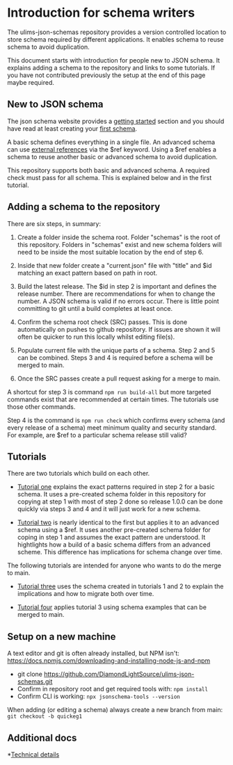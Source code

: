 # Introduction for schema writers

The ulims-json-schemas repository provides a version controlled
location to store schema required by different applications. It
enables schema to reuse schema to avoid duplication.

This document starts with introduction for people new
to JSON schema. It explains adding a schema to the repository 
and links to some tutorials. If you have not contributed
previously the setup at the end of this page maybe required.

## New to JSON schema

The json schema website provides a
[getting started](https://json-schema.org/learn) section
and you should have read at least creating your
[first schema](https://json-schema.org/learn/getting-started-step-by-step).

A basic schema defines everything in a single file. An advanced
schema can use
[external references](https://json-schema.org/learn/getting-started-step-by-step#add-an-external-reference)
via the $ref keyword. Using a $ref enables a schema to reuse
another basic or advanced schema to avoid duplication. 

This repository supports both basic and advanced schema. A
required check must pass for all schema. This is explained
below and in the first tutorial.

## Adding a schema to the repository

There are six steps, in summary:

1. Create a folder inside the schema root. Folder "schemas"
is the root of this repository. Folders in "schemas" exist
and new schema folders will need to be inside the most suitable
location by the end of step 6.

2. Inside that new folder create a "current.json" file with "title"
   and $id matching an exact pattern based on path in root. 

3. Build the latest release. The $id in step 2 is important and
   defines the release number. There are recommendations for
   when to change the number. A JSON schema is valid if no
   errors occur. There is little point committing to git until
   a build completes at least once.

4. Confirm the schema root check (SRC) passes. This is
   done automatically on pushes to github
   repository. If issues are shown it will often be
   quicker to run this locally whilst editing file(s).

5. Populate current file with the unique parts of a
   schema. Step 2 and 5 can be combined. Steps 3 and 4
   is required before a schema will be merged to main.

6. Once the SRC passes create a pull request asking for
   a merge to main. 

A shortcut for step 3 is command `npm run build-all` but more
targeted commands exist that are recommended at certain
times. The tutorials use those other commands.

Step 4 is the command is `npm run check` which confirms every
schema (and every release of a schema) meet minimum quality
and security standard. For example, are $ref to a particular
schema release still valid?

## Tutorials

There are two tutorials which build on each other.

* [Tutorial one](tutorial1.md) explains the exact patterns
required in step 2 for a basic schema. It uses a pre-created
schema folder in this repository for copying at step 1 with
most of step 2 done so release 1.0.0 can be done quickly via
steps 3 and 4 and it will just work for a new schema.

* [Tutorial two](tutorial2.md) is nearly identical to the first
but applies it to an advanced schema using a $ref. It uses
another pre-created schema folder for coping in step 1
and assumes the exact pattern are understood. It hightlights
how a build of a basic schema differs from an advanced
scheme. This difference has implications for schema
change over time.

The following tutorials are intended for anyone
who wants to do the merge to main.

* [Tutorial three](tutorial3.md) uses the schema created
in tutorials 1 and 2 to explain the implications and
how to migrate both over time.

* [Tutorial four](tutorial4.md) applies tutorial 3 using
schema examples that can be merged to main.

## Setup on a new machine

A text editor and git is often already installed, but NPM
isn't: https://docs.npmjs.com/downloading-and-installing-node-js-and-npm

* git clone https://github.com/DiamondLightSource/ulims-json-schemas.git
* Confirm in repository root and get required tools with: `npm install` 
* Confirm CLI is working: `npx jsonschema-tools --version`

When adding (or editing a schema) always create a new
branch from main: `git checkout -b quickeg1`


## Additional docs

*[Technical details](techdetails.md)

